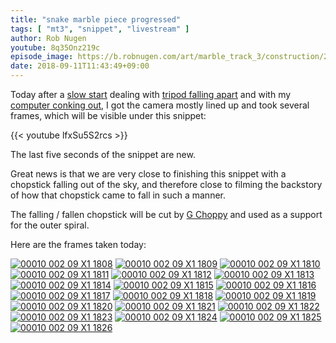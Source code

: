 ```yaml
---
title: "snake marble piece progressed"
tags: [ "mt3", "snippet", "livestream" ]
author: Rob Nugen
youtube: 8q35Onz219c
episode_image: https://b.robnugen.com/art/marble_track_3/construction/2018/2018_sep_11_cut_board.jpg
date: 2018-09-11T11:43:49+09:00
---
```


Today after a [slow start](https://www.youtube.com/watch?v=_nWqfacctjA) dealing with [tripod falling apart](https://www.youtube.com/watch?v=kQTYA4j0a7s) and with my
[computer conking out](https://www.youtube.com/watch?v=_aO7Hj3LIo0), I
got the camera mostly lined up and took several frames, which will be
visible under this snippet:

{{< youtube lfxSu5S2rcs >}}

The last five seconds of the snippet are new.

Great news is that we are very close to finishing this snippet with
a chopstick falling out of the sky, and therefore close to filming the
backstory of how that chopstick came to fall in such a manner.

The falling / fallen chopstick will be cut by [G Choppy](/w/gc) and used as a
support for the outer spiral.

Here are the frames taken today:

[![00010 002 09 X1 1808](//b.robnugen.com/art/marble_track_3/frames/2018/thumbs/00010_002_09_X1_1808.jpg)](//b.robnugen.com/art/marble_track_3/frames/2018/00010_002_09_X1_1808.jpg)
[![00010 002 09 X1 1809](//b.robnugen.com/art/marble_track_3/frames/2018/thumbs/00010_002_09_X1_1809.jpg)](//b.robnugen.com/art/marble_track_3/frames/2018/00010_002_09_X1_1809.jpg)
[![00010 002 09 X1 1810](//b.robnugen.com/art/marble_track_3/frames/2018/thumbs/00010_002_09_X1_1810.jpg)](//b.robnugen.com/art/marble_track_3/frames/2018/00010_002_09_X1_1810.jpg)
[![00010 002 09 X1 1811](//b.robnugen.com/art/marble_track_3/frames/2018/thumbs/00010_002_09_X1_1811.jpg)](//b.robnugen.com/art/marble_track_3/frames/2018/00010_002_09_X1_1811.jpg)
[![00010 002 09 X1 1812](//b.robnugen.com/art/marble_track_3/frames/2018/thumbs/00010_002_09_X1_1812.jpg)](//b.robnugen.com/art/marble_track_3/frames/2018/00010_002_09_X1_1812.jpg)
[![00010 002 09 X1 1813](//b.robnugen.com/art/marble_track_3/frames/2018/thumbs/00010_002_09_X1_1813.jpg)](//b.robnugen.com/art/marble_track_3/frames/2018/00010_002_09_X1_1813.jpg)
[![00010 002 09 X1 1814](//b.robnugen.com/art/marble_track_3/frames/2018/thumbs/00010_002_09_X1_1814.jpg)](//b.robnugen.com/art/marble_track_3/frames/2018/00010_002_09_X1_1814.jpg)
[![00010 002 09 X1 1815](//b.robnugen.com/art/marble_track_3/frames/2018/thumbs/00010_002_09_X1_1815.jpg)](//b.robnugen.com/art/marble_track_3/frames/2018/00010_002_09_X1_1815.jpg)
[![00010 002 09 X1 1816](//b.robnugen.com/art/marble_track_3/frames/2018/thumbs/00010_002_09_X1_1816.jpg)](//b.robnugen.com/art/marble_track_3/frames/2018/00010_002_09_X1_1816.jpg)
[![00010 002 09 X1 1817](//b.robnugen.com/art/marble_track_3/frames/2018/thumbs/00010_002_09_X1_1817.jpg)](//b.robnugen.com/art/marble_track_3/frames/2018/00010_002_09_X1_1817.jpg)
[![00010 002 09 X1 1818](//b.robnugen.com/art/marble_track_3/frames/2018/thumbs/00010_002_09_X1_1818.jpg)](//b.robnugen.com/art/marble_track_3/frames/2018/00010_002_09_X1_1818.jpg)
[![00010 002 09 X1 1819](//b.robnugen.com/art/marble_track_3/frames/2018/thumbs/00010_002_09_X1_1819.jpg)](//b.robnugen.com/art/marble_track_3/frames/2018/00010_002_09_X1_1819.jpg)
[![00010 002 09 X1 1820](//b.robnugen.com/art/marble_track_3/frames/2018/thumbs/00010_002_09_X1_1820.jpg)](//b.robnugen.com/art/marble_track_3/frames/2018/00010_002_09_X1_1820.jpg)
[![00010 002 09 X1 1821](//b.robnugen.com/art/marble_track_3/frames/2018/thumbs/00010_002_09_X1_1821.jpg)](//b.robnugen.com/art/marble_track_3/frames/2018/00010_002_09_X1_1821.jpg)
[![00010 002 09 X1 1822](//b.robnugen.com/art/marble_track_3/frames/2018/thumbs/00010_002_09_X1_1822.jpg)](//b.robnugen.com/art/marble_track_3/frames/2018/00010_002_09_X1_1822.jpg)
[![00010 002 09 X1 1823](//b.robnugen.com/art/marble_track_3/frames/2018/thumbs/00010_002_09_X1_1823.jpg)](//b.robnugen.com/art/marble_track_3/frames/2018/00010_002_09_X1_1823.jpg)
[![00010 002 09 X1 1824](//b.robnugen.com/art/marble_track_3/frames/2018/thumbs/00010_002_09_X1_1824.jpg)](//b.robnugen.com/art/marble_track_3/frames/2018/00010_002_09_X1_1824.jpg)
[![00010 002 09 X1 1825](//b.robnugen.com/art/marble_track_3/frames/2018/thumbs/00010_002_09_X1_1825.jpg)](//b.robnugen.com/art/marble_track_3/frames/2018/00010_002_09_X1_1825.jpg)
[![00010 002 09 X1 1826](//b.robnugen.com/art/marble_track_3/frames/2018/thumbs/00010_002_09_X1_1826.jpg)](//b.robnugen.com/art/marble_track_3/frames/2018/00010_002_09_X1_1826.jpg)
